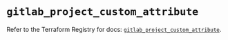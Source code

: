 # `gitlab_project_custom_attribute`

Refer to the Terraform Registry for docs: [`gitlab_project_custom_attribute`](https://registry.terraform.io/providers/gitlabhq/gitlab/18.4.1/docs/resources/project_custom_attribute).
